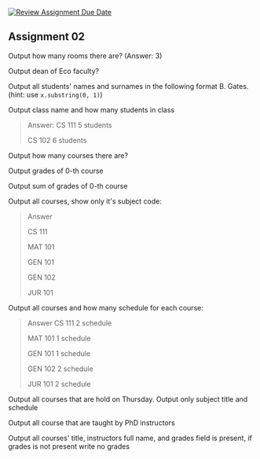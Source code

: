[![Review Assignment Due Date](https://classroom.github.com/assets/deadline-readme-button-24ddc0f5d75046c5622901739e7c5dd533143b0c8e959d652212380cedb1ea36.svg)](https://classroom.github.com/a/wF5rn7-G)
## Assignment 02
Output how many rooms there are? (Answer: 3)

Output dean of Eco faculty?

Output all students' names and surnames in the following format B. Gates. (hint: use `x.substring(0, 1)`)

Output class name and how many students in class 
> Answer: 
> CS 111 5 students
> 
> CS 102 6 students

Output how many courses there are? 

Output grades of 0-th course

Output sum of grades of 0-th course

Output all courses, show only it's subject code:

> Answer
> 
> CS 111
> 
> MAT 101
> 
> GEN 101
> 
> GEN 102
> 
> JUR 101

Output all courses and how many schedule for each course:
> Answer
> CS 111 2 schedule
> 
> MAT 101 1 schedule
> 
> GEN 101 1 schedule
> 
> GEN 102 2 schedule
> 
> JUR 101 2 schedule



Output all courses that are hold on Thursday. Output only subject title and schedule  

Output all course that are taught by PhD instructors  

Output all courses' title, instructors full name, and grades field is present, if grades is not present write no grades
